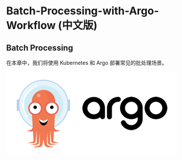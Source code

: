 # Batch-Processing-with-Argo-Workflow (中文版)

## Batch Processing
在本章中，我们将使用 Kubernetes 和 Argo 部署常见的批处理场景。 

![image](./argo-logo.png)
